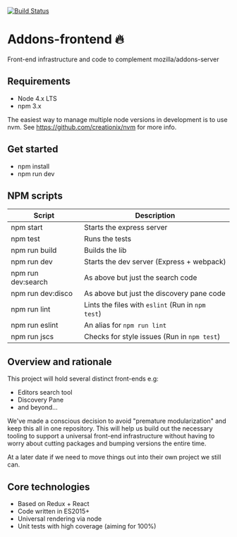 
[![Build Status](https://travis-ci.org/mozilla/addons-frontend.svg?branch=master)](https://travis-ci.org/mozilla/addons-frontend)

# Addons-frontend 🔥

Front-end infrastructure and code to complement mozilla/addons-server

## Requirements

* Node 4.x LTS
* npm 3.x

The easiest way to manage multiple node versions in development is to use
nvm. See https://github.com/creationix/nvm for more info.

## Get started

* npm install
* npm run dev


## NPM scripts

| Script                 | Description                                       |
|------------------------|---------------------------------------------------|
| npm start              |  Starts the express server                        |
| npm test               |  Runs the tests                                   |
| npm run build          |  Builds the lib                                   |
| npm run dev            |  Starts the dev server (Express + webpack)        |
| npm run dev:search     |  As above but just the search code                |
| npm run dev:disco      |  As above but just the discovery pane code        |
| npm run lint           |  Lints the files with `eslint` (Run in `npm test`)|
| npm run eslint         |  An alias for `npm run lint`                      |
| npm run jscs           |  Checks for style issues (Run in `npm test`)      |

## Overview and rationale

This project will hold several distinct front-ends e.g:

* Editors search tool
* Discovery Pane
* and beyond...

We've made a conscious decision to avoid "premature modularization" and
keep this all in one repository. This will help us build out the necessary
tooling to support a universal front-end infrastructure without having to
worry about cutting packages and bumping versions the entire time.

At a later date if we need to move things out into their own project we
still can.

## Core technologies

* Based on Redux + React
* Code written in ES2015+
* Universal rendering via node
* Unit tests with high coverage (aiming for 100%)
